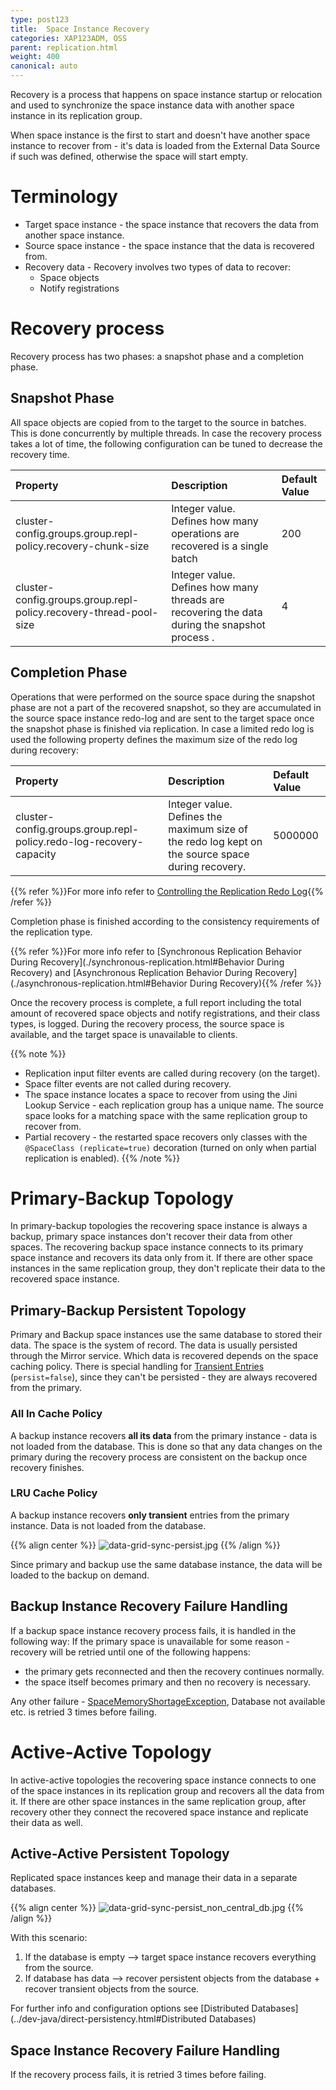 ```yaml
---
type: post123
title:  Space Instance Recovery
categories: XAP123ADM, OSS
parent: replication.html
weight: 400
canonical: auto
---
```


 



Recovery is a process that happens on space instance startup or relocation and used to synchronize the space instance data with another space instance in its replication group.

When space instance is the first to start and doesn't have another space instance to recover from - it's data is loaded from the External Data Source if such was defined, otherwise the space will start empty.

# Terminology

- Target space instance - the space instance that recovers the data from another space instance.
- Source space instance - the space instance that the data is recovered from.
- Recovery data - Recovery involves two types of data to recover:
    - Space objects
    - Notify registrations

# Recovery process

Recovery process has two phases: a snapshot phase and a completion phase.

## Snapshot Phase

All space objects are copied from to the target to the source in batches. This is done concurrently by multiple threads.
In case the recovery process takes a lot of time, the following configuration can be tuned to decrease the recovery time.


| Property | Description | Default Value |
|:---------|:------------|:--------------|
| cluster-config.groups.group.repl-policy.recovery-chunk-size | Integer value. Defines how many operations are recovered is a single batch  | 200 |
| cluster-config.groups.group.repl-policy.recovery-thread-pool-size | Integer value. Defines how many threads are recovering the data during the snapshot process . | 4 |

## Completion Phase

Operations that were performed on the source space during the snapshot phase are not a part of the recovered snapshot, so they are accumulated in the source space instance redo-log and are sent to the target space once the snapshot phase is finished via replication.
In case a limited redo log is used the following property defines the maximum size of the redo log during recovery:


| Property | Description | Default Value |
|:---------|:------------|:--------------|
| cluster-config.groups.group.repl-policy.redo-log-recovery-capacity | Integer value. Defines the maximum size of the redo log kept on the source space during recovery.  | 5000000 |

{{% refer %}}For more info refer to [Controlling the Replication Redo Log](./controlling-the-replication-redo-log.html){{% /refer %}}

Completion phase is finished according to the consistency requirements of the replication type.

{{% refer %}}For more info refer to [Synchronous Replication Behavior During Recovery](./synchronous-replication.html#Behavior During Recovery) and [Asynchronous Replication Behavior During Recovery](./asynchronous-replication.html#Behavior During Recovery){{% /refer %}}

Once the recovery process is complete, a full report including the total amount of recovered space objects and notify registrations, and their class types, is logged.
During the recovery process, the source space is available, and the target space is unavailable to clients.

{{% note %}}
- Replication input filter events are called during recovery (on the target).
- Space filter events are not called during recovery.
- The space instance locates a space to recover from using the Jini Lookup Service - each replication group has a unique name.
 The source space looks for a matching space with the same replication group to recover from.
- Partial recovery - the restarted space recovers only classes with the `@SpaceClass (replicate=true)` decoration (turned on only when partial replication is enabled).
{{% /note %}}

# Primary-Backup Topology

In primary-backup topologies the recovering space instance is always a backup, primary space instances don't recover their data from other spaces.
The recovering backup space instance connects to its primary space instance and recovers its data only from it.
If there are other space instances in the same replication group, they don't replicate their data to the recovered space instance.

## Primary-Backup Persistent Topology

Primary and Backup space instances use the same database to stored their data. The space is the system of record. The data is usually persisted through the Mirror service.
Which data is recovered depends on the space caching policy.
There is special handling for [Transient Entries](../dev-java/transient-entries.html) (`persist=false`), since they can't be persisted - they are always recovered from the primary.

### All In Cache Policy

A backup instance recovers **all its data** from the primary instance - data is not loaded from the database. This is done so that any data changes on the primary during the recovery process are consistent on the backup once recovery finishes.

### LRU Cache Policy

A backup instance recovers **only transient** entries from the primary instance. Data is not loaded from the database.

{{% align center %}}
![data-grid-sync-persist.jpg](/attachment_files/data-grid-sync-persist.jpg)
{{% /align %}}

Since primary and backup use the same database instance, the data will be loaded to the backup on demand.

## Backup Instance Recovery Failure Handling

If a backup space instance recovery process fails, it is handled in the following way:
If the primary space is unavailable for some reason - recovery will be retried  until one of the following happens:

- the primary gets reconnected and then the recovery continues normally.
- the space itself becomes primary and then no recovery is necessary.

Any other failure - [SpaceMemoryShortageException](../dev-java/all-in-cache-cache-policy.html#SpaceMemoryShortageException), Database not available etc. is retried 3 times before failing.

# Active-Active Topology

In active-active topologies the recovering space instance connects to one of the space instances in its replication group and recovers all the data from it.
If there are other space instances in the same replication group, after recovery other they connect the recovered space instance and replicate their data as well.

## Active-Active Persistent Topology

Replicated space instances  keep and manage their data in a separate databases.

{{% align center %}}
![data-grid-sync-persist_non_central_db.jpg](/attachment_files/data-grid-sync-persist_non_central_db.jpg)
{{% /align %}}

With this scenario:

1. If the database is empty --> target space instance recovers everything from the source.
1. If database has data --> recover persistent objects from the database + recover transient objects from the source.

For further info and configuration options see [Distributed Databases](../dev-java/direct-persistency.html#Distributed Databases)

## Space Instance Recovery Failure Handling

If the recovery process fails, it is retried 3 times before failing.

 

